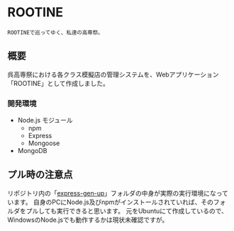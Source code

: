 # ROOTINE
```
ROOTINEで巡ってゆく、私達の高専祭。
```

## 概要
呉高専祭における各クラス模擬店の管理システムを、Webアプリケーション「ROOTINE」として作成しました。
### 開発環境
- Node.js
    モジュール
  - npm
  - Express
  - Mongoose
- MongoDB

## プル時の注意点
リポジトリ内の「[express-gen-up](express-gen-app)」フォルダの中身が実際の実行環境になっています。
自身のPCにNode.js及びnpmがインストールされていれば、そのフォルダをプルしても実行できると思います。
元をUbuntuにて作成しているので、WindowsのNode.jsでも動作するかは現状未確認ですが。
